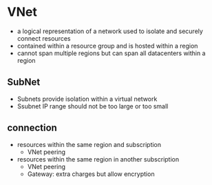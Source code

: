 # VNet
- a logical representation of a network used to isolate and securely connect resources 
- contained within a resource group and is hosted within a region
- cannot span multiple regions but can span all datacenters within a region

## SubNet
- Subnets provide isolation within a virtual network
- Ssubnet IP range should not be too large or too small

## connection
- resources within the same region and subscription 
  - VNet peering
- resources within the same region in another subscription
  - VNet peering
  - Gateway: extra charges but allow encryption
